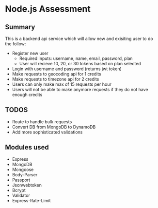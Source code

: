 # Node.js Assessment

## Summary
This is a backend api service which will allow new and exisiting user to do the follow:
* Register new user
  * Required inputs: username, name, email, password, plan
  * User will recieve 10, 20, or 30 tokens based on plan selected
* Login with username and password (returns jwt token)
* Make requests to geocoding api for 1 credits
* Make requests to timezone api for 2 credits
* Users can only make max of 15 requests per hour
* Users will not be able to make anymore requests if they do not have enough credits

## TODOS
* Route to handle bulk requests
* Convert DB from MongoDB to DynamoDB
* Add more sophisticated validations

## Modules used
* Express
* MongoDB
* Mongoose
* Body-Parser
* Passport
* Jsonwebtoken
* Bcrypt
* Validator
* Express-Rate-Limit
